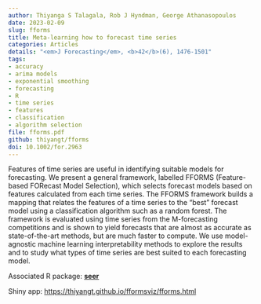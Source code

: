 ```yaml
---
author: Thiyanga S Talagala, Rob J Hyndman, George Athanasopoulos
date: 2023-02-09
slug: fforms
title: Meta-learning how to forecast time series
categories: Articles
details: "<em>J Forecasting</em>, <b>42</b>(6), 1476-1501"
tags:
- accuracy
- arima models
- exponential smoothing
- forecasting
- R
- time series
- features
- classification
- algorithm selection
file: fforms.pdf
github: thiyangt/fforms
doi: 10.1002/for.2963
---
```


Features of time series are useful in identifying suitable models for forecasting. We present a general framework, labelled FFORMS (Feature-based FORecast Model Selection), which selects forecast models based on features calculated from each time series. The FFORMS framework builds a mapping that relates the features of a time series to the “best” forecast model using a classification algorithm such as a random forest. The framework is evaluated using time series from the M-forecasting competitions and is shown to yield forecasts that are almost as accurate as state-of-the-art methods, but are much faster to compute. We use model-agnostic machine learning interpretability methods to explore the results and to study what types of time series are best suited to each forecasting model.

Associated R package: **[seer](https://github.com/thiyangt/seer)**

Shiny app: https://thiyangt.github.io/fformsviz/fforms.html
